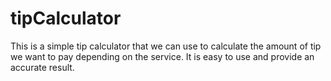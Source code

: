# tipCalculator
This is a simple tip calculator that we can use to calculate the amount of tip we want to pay depending on the service. It is easy to use and provide an accurate result.  
